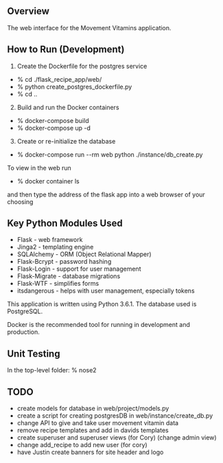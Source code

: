 
## Overview

The web interface for the Movement Vitamins application.


## How to Run (Development)

1. Create the Dockerfile for the postgres service

- % cd ./flask_recipe_app/web/
- % python create_postgres_dockerfile.py
- % cd ..

2. Build and run the Docker containers

- % docker-compose build
- % docker-compose up -d

3. Create or re-initialize the database

- % docker-compose run --rm web python ./instance/db_create.py


To view in the web run

- % docker container ls

and then type the address of the flask app into a web browser of your choosing


## Key Python Modules Used

- Flask - web framework
- Jinga2 - templating engine
- SQLAlchemy - ORM (Object Relational Mapper)
- Flask-Bcrypt - password hashing
- Flask-Login - support for user management
- Flask-Migrate - database migrations
- Flask-WTF - simplifies forms
- itsdangerous - helps with user management, especially tokens

This application is written using Python 3.6.1.  The database used is PostgreSQL.

Docker is the recommended tool for running in development and production.

## Unit Testing

In the top-level folder:
    % nose2


## TODO

 - create models for database in web/project/models.py
 - create a script for creating postgresDB in web/instance/create_db.py
 - change API to give and take user movement vitamin data
 - remove recipe templates and add in davids templates
 - create superuser and superuser views (for Cory) (change admin view)
 - change add_recipe to add new user (for cory)
 - have Justin create banners for site header and logo
 
